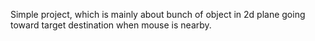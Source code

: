 Simple project, which is mainly about bunch of object in 2d plane going toward target destination when mouse is nearby.
